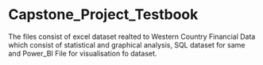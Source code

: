 # Capstone_Project_Testbook
The files consist of excel dataset realted to Western Country Financial Data which consist of statistical and graphical analysis, SQL dataset for same and Power_BI File for visualisation fo dataset.
